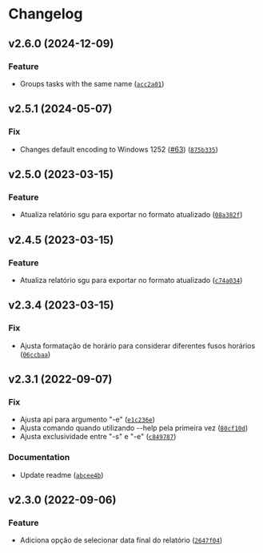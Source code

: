 # Changelog

<!--next-version-placeholder-->

## v2.6.0 (2024-12-09)
### Feature
* Groups tasks with the same name ([`acc2a01`](https://github.com/ro-56/togglReports/commit/acc2a01099cf44048b4d4f5007feccba43cd28be))

## v2.5.1 (2024-05-07)
### Fix
* Changes default encoding to Windows 1252 ([#63](https://github.com/ro-56/togglReports/issues/63)) ([`875b335`](https://github.com/ro-56/togglReports/commit/875b3355460cfe51d4cdb08d983c8de65ef85e7e))

## v2.5.0 (2023-03-15)
### Feature
* Atualiza relatório sgu para exportar no formato atualizado ([`08a382f`](https://github.com/ro-56/togglReports/commit/08a382fe20afec0693eb41656eb0c4ef0bbb0ab2))


## v2.4.5 (2023-03-15)
### Feature
* Atualiza relatório sgu para exportar no formato atualizado ([`c74a034`](https://github.com/ro-56/togglReports/commit/c74a034fa65db55413de0390d18003cb2da11627))

## v2.3.4 (2023-03-15)
### Fix
* Ajusta formatação de horário para considerar diferentes fusos horários ([`06ccbaa`](https://github.com/ro-56/togglReports/commit/06ccbaa34fea55df24d5345593b0fcd4e55e06e1))

## v2.3.1 (2022-09-07)
### Fix
* Ajusta api para argumento "-e" ([`e1c236e`](https://github.com/ro-56/togglReports/commit/e1c236ec8599f64e08e48e6042cdad7141ca2d89))
* Ajusta comando quando utilizando --help pela primeira vez ([`80cf10d`](https://github.com/ro-56/togglReports/commit/80cf10d8eaf08cf4b6ab5c00252bfb7b3455a829))
* Ajusta exclusividade entre "-s" e "-e" ([`c849787`](https://github.com/ro-56/togglReports/commit/c849787ca8ee55ce583af307a35e2f3d03bcdf0d))

### Documentation
* Update readme ([`abcee4b`](https://github.com/ro-56/togglReports/commit/abcee4bcf79e50643c474ae83606d347b545d322))

## v2.3.0 (2022-09-06)
### Feature
* Adiciona opção de selecionar data final do relatório ([`2647f04`](https://github.com/ro-56/togglReports/commit/2647f0457dd49e14f131c5eef256ba425e2b7f79))
